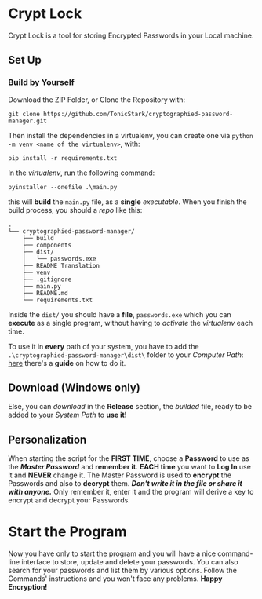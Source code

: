 # Crypt Lock
Crypt Lock is a tool for storing Encrypted Passwords in your Local machine. 

## Set Up

### Build by Yourself
Download the ZIP Folder, or Clone the Repository with:
```
git clone https://github.com/TonicStark/cryptographied-password-manager.git
```

Then install the dependencies in a virtualenv, you can create one via `python -m venv <name of the virtualenv>`, with:
```
pip install -r requirements.txt
```
In the *virtualenv*, run the following command:
```
pyinstaller --onefile .\main.py
```
this will **build** the `main.py` file, as a **single** *executable*.
When you finish the build process, you should a *repo* like this:
```
.
└── cryptographied-password-manager/
    ├── build
    ├── components
    ├── dist/
    │   └── passwords.exe
    ├── README Translation
    ├── venv
    ├── .gitignore
    ├── main.py
    ├── README.md
    └── requirements.txt
```
Inside the `dist/` you should have a **file**, `passwords.exe` which you can **execute** as a single program, without having to *activate* the *virtualenv* each time.

To use it in **every** path of your system, you have to add the `.\cryptographied-password-manager\dist\` folder to your *Computer Path*: [here](https://chlee.co/how-to-setup-environment-variables-for-windows-mac-and-linux/) there's a **guide** on how to do it.

## Download (Windows only)
Else, you can *download* in the **Release** section, the *builded* file, ready to be added to your *System Path* to **use it!**

## Personalization
When starting the script for the **FIRST TIME**, choose a **Password** to use as the **_Master Password_** and **remember it**. **EACH time** you want to **Log In** use it and **NEVER** change it. The Master Password is used to **encrypt** the Passwords and also to **decrypt** them. **_Don't write it in the file or share it with anyone._** Only remember it, enter it and the program will derive a key to encrypt and decrypt your Passwords.

# Start the Program
Now you have only to start the program and you will have a nice command-line interface to store, update and delete your passwords. You can also search for your passwords and list them by various options. Follow the Commands' instructions and you won't face any problems. **Happy Encryption!**